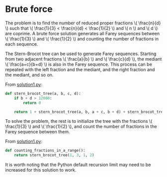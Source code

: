 # Brute force

The problem is to find the number of reduced proper fractions \\( \\frac{n}{d} \\) such that \\( \\frac{1}{3} < \\frac{n}{d} < \\frac{1}{2} \\) and \\( n \\) and \\( d \\) are coprime.
A brute force solution generates all Farey sequences between \\( \\frac{1}{3} \\) and \\( \\frac{1}{2} \\) and counting the number of fractions in each sequence.

The Stern-Brocot tree can be used to generate Farey sequences.
Starting from two adjacent fractions \\( \\frac{a}{b} \\) and \\( \\frac{c}{d} \\), the mediant \\( \\frac{a+c}{b+d} \\) is also in the Farey sequence.
This process can be repeated with the left fraction and the mediant, and the right fraction and the mediant, and so on.

From [solution1.py](https://github.com/TurtleSmoke/Project-Euler/blob/main/problems/problem_0073/solution1.py):

```python
def stern_brocot_tree(a, b, c, d):
    if b + d > 12000:
        return 0

    return 1 + stern_brocot_tree(a, b, a + c, b + d) + stern_brocot_tree(a + c, b + d, c, d)
```

To solve the problem, the rest is to initialize the tree with the fractions \\( \\frac{1}{3} \\) and \\( \\frac{1}{2} \\), and count the number of fractions in the Farey sequence between them.

From [solution1.py](https://github.com/TurtleSmoke/Project-Euler/blob/main/problems/problem_0073/solution1.py):

```python
def counting_fractions_in_a_range():
    return stern_brocot_tree(1, 3, 1, 2)
```

It is worth noting that the Python default recursion limit may need to be increased for this solution to work.
